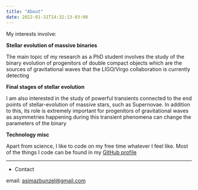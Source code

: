 ```yaml
---
title: "About"
date: 2022-01-31T14:32:13-03:00
---
```


My interests involve:

**Stellar evolution of massive binaries**

The main topic of my research as a PhD student involves the study of the binary evolution of
progenitors of double compact objects which are the sources of gravitational waves that the
LIGO/Virgo collaboration is currently detecting

**Final stages of stellar evolution**

I am also interested in the study of powerful transients connected to the end points of
stellar-evolution of massive stars, such as Supernovae. In addition to this, its role is extremely
important for progenitors of gravitational waves as asymmetries happening during this transient
phenomena can change the parameters of the binary

**Technology misc**

Apart from science, I like to code on my free time whatever I feel like. Most of the things I code
can be found in my [GitHub profile](https://github.com/asimazbunzel)

---

* Contact

email: asimazbunzel@gmail.com

